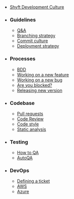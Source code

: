 * [Shyft Development Culture]()

* ### Guidelines
   * [Q&A](https://github.com/shyftmoving/technical-documentation/wiki/Q&A)
   * [Branching strategy](https://github.com/shyftmoving/technical-documentation/wiki/Branching-strategy)
   * [Commit culture](https://github.com/shyftmoving/technical-documentation/wiki/Commit-culture)
   * [Deployment strategy](https://github.com/shyftmoving/technical-documentation/wiki/Deployment-strategy)
* ### Processes
   * [BDD](https://github.com/shyftmoving/technical-documentation/wiki/BDD)
   * [Working on a new feature](https://github.com/shyftmoving/technical-documentation/wiki/Working-on-a-new-feature)
   * [Working on a new bug](https://github.com/shyftmoving/technical-documentation/wiki/Working-on-a-new-bug)
   * [Are you blocked?](https://github.com/shyftmoving/technical-documentation/wiki/Blocked-status)
   * [Releasing new version]()
* ### Codebase
   * [Pull requests](https://github.com/shyftmoving/technical-documentation/wiki/Pull-Requests)
   * [Code Review]()
   * [Code style]()
   * [Static analysis]()
* ### Testing
   * [How to QA]()
   * [AutoQA]()
* ### DevOps
   * [Defining a ticket]()
   * [AWS]()
   * [Azure]()
   
